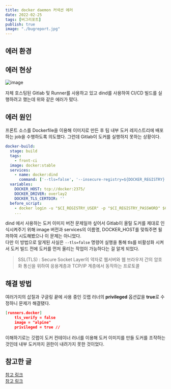 ```yaml
---
title: docker daemon 커넥션 에러
date: 2022-02-25
tags: [버그리포트]
publish: true
image: "./bugreport.jpg"
---
```


## 에러 환경

## 에러 현상

![image](https://user-images.githubusercontent.com/24996316/155658590-bf6a9f17-8dbd-4851-a889-63f9a2409ea9.png)

자체 호스팅된 Gitlab 및 Runner를 사용하고 있고 dind를 사용하여 CI/CD 빌드를 실행하려고 했는데 위와 같은 에러가 떴다.

## 에러 원인

프론트 소스를 Dockerfile을 이용해 이미지로 만든 후 팀 내부 도커 레지스트리에 배포하는 job을 수행하도록 의도했다. 그런데 Gitlab이 도커를 실행하지 못하는 상황이다.

```yml
docker-build:
  stage: build
  tags:
    - front-ci
  image: docker:stable
  services:
    - name: docker:dind
      command: ['--tls=false', '--insecure-registry=${DOCKER_REGISTRY}']
  variables:
    DOCKER_HOST: tcp://docker:2375/
    DOCKER_DRIVER: overlay2
    DOCKER_TLS_CERTDIR: ''
  before_script:
    - docker login -u "$CI_REGISTRY_USER" -p "$CI_REGISTRY_PASSWORD" $CI_REGISTRY
    ...
```

dind 에서 사용하는 도커 이미지 버전 문제일까 싶어서 Gitlab이 올릴 도커를 제대로 인식시켜주기 위해 image 버전과 services의 이름명, DOCKER_HOST를 맞춰주면 될까하여 시도해봤으나 이 문제는 아니었다.  
다만 이 방법으로 알게된 사실은 `--tls=false` 명령어 실행을 통해 tls를 비활성화 시켜서 도커 빌드 전에 도커를 먼저 올리는 작업이 가능하다는 걸 알게 되었다.

> SSL(TLS) : Secure Socket Layer의 약자로 웹서버와 웹 브라우저 간의 암호화 통신을 위하여 응용계층과 TCP/IP 계층에서 동작하는 프로토콜

## 해결 방법

여러가지의 삽질과 구글링 끝에 사용 중인 깃랩 러너의 **privileged** 옵션값을 **true**로 수정하니 문제가 해결됐다.

```json
[runners.docker]
    tls_verify = false
    image = "alpine"
    privileged = true //
```

이해하기로는 깃랩이 도커 컨테이너 러너를 이용해 도커 이미지를 만들 도커를 조작하는 것인데 내부 도커까지 권한이 내려가지 못한 것이었다.

## 참고한 글

[참고 링크](https://gitlab.com/gitlab-org/gitlab-runner/-/issues/27300)  
[참고 링크](https://gitlab.com/gitlab-org/gitlab-runner/-/issues/1986)
